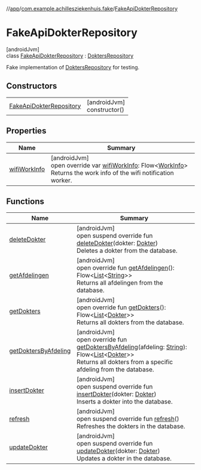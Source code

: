 //[app](../../../index.md)/[com.example.achillesziekenhuis.fake](../index.md)/[FakeApiDokterRepository](index.md)

# FakeApiDokterRepository

[androidJvm]\
class [FakeApiDokterRepository](index.md) : [DoktersRepository](../../com.example.achillesziekenhuis.data/-dokters-repository/index.md)

Fake implementation of [DoktersRepository](../../com.example.achillesziekenhuis.data/-dokters-repository/index.md) for testing.

## Constructors

| | |
|---|---|
| [FakeApiDokterRepository](-fake-api-dokter-repository.md) | [androidJvm]<br>constructor() |

## Properties

| Name | Summary |
|---|---|
| [wifiWorkInfo](wifi-work-info.md) | [androidJvm]<br>open override var [wifiWorkInfo](wifi-work-info.md): Flow&lt;[WorkInfo](https://developer.android.com/reference/kotlin/androidx/work/WorkInfo.html)&gt;<br>Returns the work info of the wifi notification worker. |

## Functions

| Name | Summary |
|---|---|
| [deleteDokter](delete-dokter.md) | [androidJvm]<br>open suspend override fun [deleteDokter](delete-dokter.md)(dokter: [Dokter](../../com.example.achillesziekenhuis.model/-dokter/index.md))<br>Deletes a dokter from the database. |
| [getAfdelingen](get-afdelingen.md) | [androidJvm]<br>open override fun [getAfdelingen](get-afdelingen.md)(): Flow&lt;[List](https://kotlinlang.org/api/latest/jvm/stdlib/kotlin.collections/-list/index.html)&lt;[String](https://kotlinlang.org/api/latest/jvm/stdlib/kotlin/-string/index.html)&gt;&gt;<br>Returns all afdelingen from the database. |
| [getDokters](get-dokters.md) | [androidJvm]<br>open override fun [getDokters](get-dokters.md)(): Flow&lt;[List](https://kotlinlang.org/api/latest/jvm/stdlib/kotlin.collections/-list/index.html)&lt;[Dokter](../../com.example.achillesziekenhuis.model/-dokter/index.md)&gt;&gt;<br>Returns all dokters from the database. |
| [getDoktersByAfdeling](get-dokters-by-afdeling.md) | [androidJvm]<br>open override fun [getDoktersByAfdeling](get-dokters-by-afdeling.md)(afdeling: [String](https://kotlinlang.org/api/latest/jvm/stdlib/kotlin/-string/index.html)): Flow&lt;[List](https://kotlinlang.org/api/latest/jvm/stdlib/kotlin.collections/-list/index.html)&lt;[Dokter](../../com.example.achillesziekenhuis.model/-dokter/index.md)&gt;&gt;<br>Returns all dokters from a specific afdeling from the database. |
| [insertDokter](insert-dokter.md) | [androidJvm]<br>open suspend override fun [insertDokter](insert-dokter.md)(dokter: [Dokter](../../com.example.achillesziekenhuis.model/-dokter/index.md))<br>Inserts a dokter into the database. |
| [refresh](refresh.md) | [androidJvm]<br>open suspend override fun [refresh](refresh.md)()<br>Refreshes the dokters in the database. |
| [updateDokter](update-dokter.md) | [androidJvm]<br>open suspend override fun [updateDokter](update-dokter.md)(dokter: [Dokter](../../com.example.achillesziekenhuis.model/-dokter/index.md))<br>Updates a dokter in the database. |
